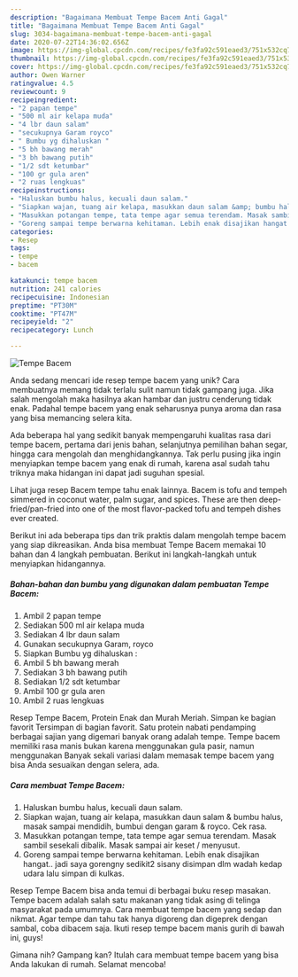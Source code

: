 ```yaml
---
description: "Bagaimana Membuat Tempe Bacem Anti Gagal"
title: "Bagaimana Membuat Tempe Bacem Anti Gagal"
slug: 3034-bagaimana-membuat-tempe-bacem-anti-gagal
date: 2020-07-22T14:36:02.656Z
image: https://img-global.cpcdn.com/recipes/fe3fa92c591eaed3/751x532cq70/tempe-bacem-foto-resep-utama.jpg
thumbnail: https://img-global.cpcdn.com/recipes/fe3fa92c591eaed3/751x532cq70/tempe-bacem-foto-resep-utama.jpg
cover: https://img-global.cpcdn.com/recipes/fe3fa92c591eaed3/751x532cq70/tempe-bacem-foto-resep-utama.jpg
author: Owen Warner
ratingvalue: 4.5
reviewcount: 9
recipeingredient:
- "2 papan tempe"
- "500 ml air kelapa muda"
- "4 lbr daun salam"
- "secukupnya Garam royco"
- " Bumbu yg dihaluskan "
- "5 bh bawang merah"
- "3 bh bawang putih"
- "1/2 sdt ketumbar"
- "100 gr gula aren"
- "2 ruas lengkuas"
recipeinstructions:
- "Haluskan bumbu halus, kecuali daun salam."
- "Siapkan wajan, tuang air kelapa, masukkan daun salam &amp; bumbu halus, masak sampai mendidih, bumbui dengan garam &amp; royco. Cek rasa."
- "Masukkan potangan tempe, tata tempe agar semua terendam. Masak sambil sesekali dibalik. Masak sampai air keset / menyusut."
- "Goreng sampai tempe berwarna kehitaman. Lebih enak disajikan hangat.. jadi saya gorengny sedikit2 sisany disimpan dlm wadah kedap udara lalu simpan di kulkas."
categories:
- Resep
tags:
- tempe
- bacem

katakunci: tempe bacem 
nutrition: 241 calories
recipecuisine: Indonesian
preptime: "PT30M"
cooktime: "PT47M"
recipeyield: "2"
recipecategory: Lunch

---
```



![Tempe Bacem](https://img-global.cpcdn.com/recipes/fe3fa92c591eaed3/751x532cq70/tempe-bacem-foto-resep-utama.jpg)

Anda sedang mencari ide resep tempe bacem yang unik? Cara membuatnya memang tidak terlalu sulit namun tidak gampang juga. Jika salah mengolah maka hasilnya akan hambar dan justru cenderung tidak enak. Padahal tempe bacem yang enak seharusnya punya aroma dan rasa yang bisa memancing selera kita.

Ada beberapa hal yang sedikit banyak mempengaruhi kualitas rasa dari tempe bacem, pertama dari jenis bahan, selanjutnya pemilihan bahan segar, hingga cara mengolah dan menghidangkannya. Tak perlu pusing jika ingin menyiapkan tempe bacem yang enak di rumah, karena asal sudah tahu triknya maka hidangan ini dapat jadi suguhan spesial.

Lihat juga resep Bacem tempe tahu enak lainnya. Bacem is tofu and tempeh simmered in coconut water, palm sugar, and spices. These are then deep-fried/pan-fried into one of the most flavor-packed tofu and tempeh dishes ever created.


Berikut ini ada beberapa tips dan trik praktis dalam mengolah tempe bacem yang siap dikreasikan. Anda bisa membuat Tempe Bacem memakai 10 bahan dan 4 langkah pembuatan. Berikut ini langkah-langkah untuk menyiapkan hidangannya.

<!--inarticleads1-->

##### Bahan-bahan dan bumbu yang digunakan dalam pembuatan Tempe Bacem:

1. Ambil 2 papan tempe
1. Sediakan 500 ml air kelapa muda
1. Sediakan 4 lbr daun salam
1. Gunakan secukupnya Garam, royco
1. Siapkan  Bumbu yg dihaluskan :
1. Ambil 5 bh bawang merah
1. Sediakan 3 bh bawang putih
1. Sediakan 1/2 sdt ketumbar
1. Ambil 100 gr gula aren
1. Ambil 2 ruas lengkuas


Resep Tempe Bacem, Protein Enak dan Murah Meriah. Simpan ke bagian favorit Tersimpan di bagian favorit. Satu protein nabati pendamping berbagai sajian yang digemari banyak orang adalah tempe. Tempe bacem memiliki rasa manis bukan karena menggunakan gula pasir, namun menggunakan Banyak sekali variasi dalam memasak tempe bacem yang bisa Anda sesuaikan dengan selera, ada. 

<!--inarticleads2-->

##### Cara membuat Tempe Bacem:

1. Haluskan bumbu halus, kecuali daun salam.
1. Siapkan wajan, tuang air kelapa, masukkan daun salam &amp; bumbu halus, masak sampai mendidih, bumbui dengan garam &amp; royco. Cek rasa.
1. Masukkan potangan tempe, tata tempe agar semua terendam. Masak sambil sesekali dibalik. Masak sampai air keset / menyusut.
1. Goreng sampai tempe berwarna kehitaman. Lebih enak disajikan hangat.. jadi saya gorengny sedikit2 sisany disimpan dlm wadah kedap udara lalu simpan di kulkas.


Resep Tempe Bacem bisa anda temui di berbagai buku resep masakan. Tempe bacem adalah salah satu makanan yang tidak asing di telinga masyarakat pada umumnya. Cara membuat tempe bacem yang sedap dan nikmat. Agar tempe dan tahu tak hanya digoreng dan digeprek dengan sambal, coba dibacem saja. Ikuti resep tempe bacem manis gurih di bawah ini, guys! 

Gimana nih? Gampang kan? Itulah cara membuat tempe bacem yang bisa Anda lakukan di rumah. Selamat mencoba!
